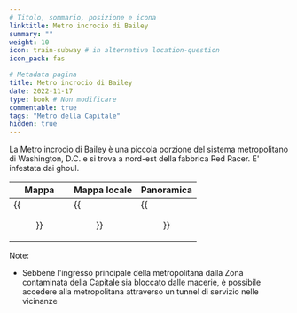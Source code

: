 ```yaml
---
# Titolo, sommario, posizione e icona
linktitle: Metro incrocio di Bailey
summary: ""
weight: 10
icon: train-subway # in alternativa location-question
icon_pack: fas

# Metadata pagina
title: Metro incrocio di Bailey
date: 2022-11-17
type: book # Non modificare
commentable: true
tags: "Metro della Capitale"
hidden: true
---
```



La Metro incrocio di Bailey è una piccola porzione del sistema metropolitano di Washington, D.C. e si trova a nord-est della fabbrica Red Racer. E' infestata dai ghoul.

| Mappa | Mappa locale | Panoramica |
| ----- | ------------ | ---------- |
|  {{<figure src="Baileys_Crossroads_Metro_loc.webp">}} | {{<figure src="Metro_Bailey's_Crossroads_Metro_map.webp">}}  | {{<figure src="Bailey's_Crossroads_Metro_entrance.webp">}}  |



Note:
- Sebbene l'ingresso principale della metropolitana dalla Zona contaminata della Capitale sia bloccato dalle macerie, è possibile accedere alla metropolitana attraverso un tunnel di servizio nelle vicinanze